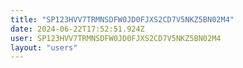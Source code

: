 ```yaml
---
title: "SP123HVV7TRMNSDFW0JD0FJXS2CD7V5NKZ5BN02M4"
date: 2024-06-22T17:52:51.924Z
user: SP123HVV7TRMNSDFW0JD0FJXS2CD7V5NKZ5BN02M4
layout: "users"
---
```

    